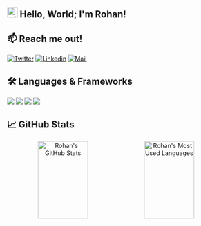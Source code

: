 
## <img src="https://user-images.githubusercontent.com/1303154/88677602-1635ba80-d120-11ea-84d8-d263ba5fc3c0.gif" width="24px" alt="hi"> Hello, World; I'm Rohan!

## :mailbox: Reach me out!

[![Twitter](https://img.shields.io/badge/-Twitter-1ca0f1?style=flat&labelColor=1ca0f1&logo=x&logoColor=white)](https://x.com/rohanpoudel02)
[![Linkedin](https://img.shields.io/badge/-Linkedin-0e76a8?style=flat&labelColor=0e76a8&logo=linkedin&logoColor=white)](https://linkedin.com/in/rohanpoudel2/)
[![Mail](https://img.shields.io/badge/-E--mail-1ca0f1?style=flat&labelColor=1ca0f1&logo=protonmail&logoColor=white)](mailto:nsrapoudel@gmail.com)

## 🛠️ Languages & Frameworks

![](https://img.shields.io/badge/Code-Python-informational?style=flat&logo=python&logoColor=white&color=2bbc8a)
![](https://img.shields.io/badge/Code-Javascript-informational?style=flat&logo=javascript&logoColor=white&color=2bbc8a)
![](https://img.shields.io/badge/Code-Typescript-informational?style=flat&logo=typescript&logoColor=white&color=2bbc8a)
![](https://img.shields.io/badge/Code-Ruby-informational?style=flat&logo=ruby&logoColor=white&color=2bbc8a)

## &#x1f4c8; GitHub Stats

<p align="center">
  <img width="48%" height="180em" src="https://github-readme-stats.vercel.app/api?username=rohanpoudel2&show_icons=true&line_height=27&count_private=true&include_all_commits=true&hide_border=true&theme=tokyonight" alt="Rohan's GitHub Stats" />
  <img width="48%" height="180em" src="https://github-readme-stats.vercel.app/api/top-langs/?username=rohanpoudel2&hide=java,html,css,text&show_icons=true&hide_border=true&layout=compact&theme=tokyonight&langs_count=6" alt="Rohan's Most Used Languages"/>
</p>
